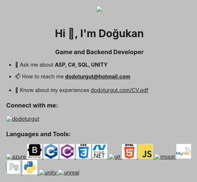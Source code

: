 <p align="center"><img src="https://cdn.leonardo.ai/users/06d7dbff-1a9d-4073-8681-3972053b43c4/generations/38784e10-f0fa-4c35-a585-622c65d86c13/Leonardo_Vision_XL_There_is_a_1_programmer_boy_at_her_tiny_roo_0.jpg">
</p>
<h1 align="center">Hi 👋, I'm Doğukan</h1>
<h3 align="center">Game and Backend Developer</h3>

- 💬 Ask me about **ASP, C#, SQL, UNITY**

- 📫 How to reach me **dodoturgut@hotmail.com**

- 📄 Know about my experiences [dodoturgut.com/CV.pdf](dodoturgut.com/CV.pdf)

<h3 align="left">Connect with me:</h3>
<p align="left">
<a href="https://linkedin.com/in/doğukan-turgut-511b43178" target="_blank"><img align="center" src="https://raw.githubusercontent.com/rahuldkjain/github-profile-readme-generator/master/src/images/icons/Social/linked-in-alt.svg" alt="dodoturgut" height="30" width="40" /></a>
</p>

<h3 align="left">Languages and Tools:</h3>
<p align="left"> <a href="https://azure.microsoft.com/en-in/" target="_blank" rel="noreferrer"> <img src="https://www.vectorlogo.zone/logos/microsoft_azure/microsoft_azure-icon.svg" alt="azure" width="40" height="40"/> </a> <a href="https://getbootstrap.com" target="_blank" rel="noreferrer"> <img src="https://raw.githubusercontent.com/devicons/devicon/master/icons/bootstrap/bootstrap-plain-wordmark.svg" alt="bootstrap" width="40" height="40"/> </a> <a href="https://www.w3schools.com/cpp/" target="_blank" rel="noreferrer"> <img src="https://raw.githubusercontent.com/devicons/devicon/master/icons/cplusplus/cplusplus-original.svg" alt="cplusplus" width="40" height="40"/> </a> <a href="https://www.w3schools.com/cs/" target="_blank" rel="noreferrer"> <img src="https://raw.githubusercontent.com/devicons/devicon/master/icons/csharp/csharp-original.svg" alt="csharp" width="40" height="40"/> </a> <a href="https://www.w3schools.com/css/" target="_blank" rel="noreferrer"> <img src="https://raw.githubusercontent.com/devicons/devicon/master/icons/css3/css3-original-wordmark.svg" alt="css3" width="40" height="40"/> </a> <a href="https://dotnet.microsoft.com/" target="_blank" rel="noreferrer"> <img src="https://raw.githubusercontent.com/devicons/devicon/master/icons/dot-net/dot-net-original-wordmark.svg" alt="dotnet" width="40" height="40"/> </a> <a href="https://git-scm.com/" target="_blank" rel="noreferrer"> <img src="https://www.vectorlogo.zone/logos/git-scm/git-scm-icon.svg" alt="git" width="40" height="40"/> </a> <a href="https://www.w3.org/html/" target="_blank" rel="noreferrer"> <img src="https://raw.githubusercontent.com/devicons/devicon/master/icons/html5/html5-original-wordmark.svg" alt="html5" width="40" height="40"/> </a> <a href="https://developer.mozilla.org/en-US/docs/Web/JavaScript" target="_blank" rel="noreferrer"> <img src="https://raw.githubusercontent.com/devicons/devicon/master/icons/javascript/javascript-original.svg" alt="javascript" width="40" height="40"/> </a> <a href="https://www.microsoft.com/en-us/sql-server" target="_blank" rel="noreferrer"> <img src="https://www.svgrepo.com/show/303229/microsoft-sql-server-logo.svg" alt="mssql" width="40" height="40"/> </a> <a href="https://www.mysql.com/" target="_blank" rel="noreferrer"> <img src="https://raw.githubusercontent.com/devicons/devicon/master/icons/mysql/mysql-original-wordmark.svg" alt="mysql" width="40" height="40"/> </a> <a href="https://www.photoshop.com/en" target="_blank" rel="noreferrer"> <img src="https://raw.githubusercontent.com/devicons/devicon/master/icons/photoshop/photoshop-line.svg" alt="photoshop" width="40" height="40"/> </a> <a href="https://www.python.org" target="_blank" rel="noreferrer"> <img src="https://raw.githubusercontent.com/devicons/devicon/master/icons/python/python-original.svg" alt="python" width="40" height="40"/> </a> <a href="https://unity.com/" target="_blank" rel="noreferrer"> <img src="https://www.vectorlogo.zone/logos/unity3d/unity3d-icon.svg" alt="unity" width="40" height="40"/> </a> <a href="https://unrealengine.com/" target="_blank" rel="noreferrer"> <img src="https://raw.githubusercontent.com/kenangundogan/fontisto/036b7eca71aab1bef8e6a0518f7329f13ed62f6b/icons/svg/brand/unreal-engine.svg" alt="unreal" width="40" height="40"/> </a> </p>
<div class='controller'></div>
<style>
  html {
	background: #bfbfbf;
	display: flex;
	justify-content: center;
	align-items: center;
}

.controller {
	width: 5px;
	height: 5px;
	box-shadow: 75px 5px 0 #262626, 80px 5px 0 #262626, 75px 10px 0 #262626,
		80px 10px 0 #262626, 75px 15px 0 #262626, 80px 15px 0 #262626,
		75px 20px 0 #262626, 80px 20px 0 #262626, 75px 25px 0 #262626,
		80px 25px 0 #262626, 75px 30px 0 #262626, 80px 30px 0 #262626,
		75px 35px 0 #262626, 80px 35px 0 #262626, 75px 40px 0 #262626,
		80px 40px 0 #262626, 25px 45px 0 #262626, 30px 45px 0 #262626,
		35px 45px 0 #262626, 40px 45px 0 #262626, 45px 45px 0 #262626,
		50px 45px 0 #262626, 75px 45px 0 #262626, 80px 45px 0 #262626,
		105px 45px 0 #262626, 110px 45px 0 #262626, 115px 45px 0 #262626,
		120px 45px 0 #262626, 125px 45px 0 #262626, 130px 45px 0 #262626,
		25px 50px 0 #262626, 30px 50px 0 #262626, 35px 50px 0 #262626,
		40px 50px 0 #262626, 45px 50px 0 #262626, 50px 50px 0 #262626,
		75px 50px 0 #262626, 80px 50px 0 #262626, 105px 50px 0 #262626,
		110px 50px 0 #262626, 115px 50px 0 #262626, 120px 50px 0 #262626,
		125px 50px 0 #262626, 130px 50px 0 #262626, 25px 55px 0 #ffffff,
		30px 55px 0 #ffffff, 35px 55px 0 #ffffff, 40px 55px 0 #ffffff,
		45px 55px 0 #ffffff, 50px 55px 0 #ffffff, 75px 55px 0 #262626,
		80px 55px 0 #262626, 105px 55px 0 #ffffff, 110px 55px 0 #ffffff,
		115px 55px 0 #ffffff, 120px 55px 0 #ffffff, 125px 55px 0 #ffffff,
		130px 55px 0 #ffffff, 25px 60px 0 #ffffff, 30px 60px 0 #ffffff,
		35px 60px 0 #ffffff, 40px 60px 0 #ffffff, 45px 60px 0 #ffffff,
		50px 60px 0 #ffffff, 75px 60px 0 #262626, 80px 60px 0 #262626,
		105px 60px 0 #ffffff, 110px 60px 0 #ffffff, 115px 60px 0 #ffffff,
		120px 60px 0 #ffffff, 125px 60px 0 #ffffff, 130px 60px 0 #ffffff,
		15px 65px 0 #ffffff, 20px 65px 0 #ffffff, 25px 65px 0 #ffffff,
		30px 65px 0 #ffffff, 35px 65px 0 #ffffff, 40px 65px 0 #ffffff,
		45px 65px 0 #ffffff, 50px 65px 0 #ffffff, 55px 65px 0 #ffffff,
		60px 65px 0 #ffffff, 65px 65px 0 #ffffff, 70px 65px 0 #ffffff,
		75px 65px 0 #ffffff, 80px 65px 0 #ffffff, 85px 65px 0 #ffffff,
		90px 65px 0 #ffffff, 95px 65px 0 #ffffff, 100px 65px 0 #ffffff,
		105px 65px 0 #ffffff, 110px 65px 0 #ffffff, 115px 65px 0 #ffffff,
		120px 65px 0 #ffffff, 125px 65px 0 #ffffff, 130px 65px 0 #ffffff,
		135px 65px 0 #ffffff, 140px 65px 0 #ffffff, 15px 70px 0 #ffffff,
		20px 70px 0 #ffffff, 25px 70px 0 #ffffff, 30px 70px 0 #ffffff,
		35px 70px 0 #ffffff, 40px 70px 0 #ffffff, 45px 70px 0 #ffffff,
		50px 70px 0 #ffffff, 55px 70px 0 #ffffff, 60px 70px 0 #ffffff,
		65px 70px 0 #ffffff, 70px 70px 0 #ffffff, 75px 70px 0 #ffffff,
		80px 70px 0 #ffffff, 85px 70px 0 #ffffff, 90px 70px 0 #ffffff,
		95px 70px 0 #ffffff, 100px 70px 0 #ffffff, 105px 70px 0 #ffffff,
		110px 70px 0 #ffffff, 115px 70px 0 #ffffff, 120px 70px 0 #ffffff,
		125px 70px 0 #ffffff, 130px 70px 0 #ffffff, 135px 70px 0 #ffffff,
		140px 70px 0 #ffffff, 5px 75px 0 #ffffff, 10px 75px 0 #ffffff,
		15px 75px 0 #ffffff, 20px 75px 0 #ffffff, 25px 75px 0 #ffffff,
		30px 75px 0 #ffffff, 35px 75px 0 #262626, 40px 75px 0 #262626,
		45px 75px 0 #ffffff, 50px 75px 0 #ffffff, 55px 75px 0 #ffffff,
		60px 75px 0 #ffffff, 65px 75px 0 #ffffff, 70px 75px 0 #ffffff,
		75px 75px 0 #ffffff, 80px 75px 0 #ffffff, 85px 75px 0 #ffffff,
		90px 75px 0 #ffffff, 95px 75px 0 #ffffff, 100px 75px 0 #ffffff,
		105px 75px 0 #ffffff, 110px 75px 0 #ffffff, 115px 75px 0 #00d6a6,
		120px 75px 0 #00d6a6, 125px 75px 0 #ffffff, 130px 75px 0 #ffffff,
		135px 75px 0 #ffffff, 140px 75px 0 #ffffff, 145px 75px 0 #ffffff,
		150px 75px 0 #ffffff, 5px 80px 0 #ffffff, 10px 80px 0 #ffffff,
		15px 80px 0 #ffffff, 20px 80px 0 #ffffff, 25px 80px 0 #ffffff,
		30px 80px 0 #ffffff, 35px 80px 0 #262626, 40px 80px 0 #262626,
		45px 80px 0 #ffffff, 50px 80px 0 #ffffff, 55px 80px 0 #ffffff,
		60px 80px 0 #ffffff, 65px 80px 0 #ffffff, 70px 80px 0 #ffffff,
		75px 80px 0 #ffffff, 80px 80px 0 #ffffff, 85px 80px 0 #ffffff,
		90px 80px 0 #ffffff, 95px 80px 0 #ffffff, 100px 80px 0 #ffffff,
		105px 80px 0 #ffffff, 110px 80px 0 #ffffff, 115px 80px 0 #00d6a6,
		120px 80px 0 #00d6a6, 125px 80px 0 #ffffff, 130px 80px 0 #ffffff,
		135px 80px 0 #ffffff, 140px 80px 0 #ffffff, 145px 80px 0 #ffffff,
		150px 80px 0 #ffffff, 5px 85px 0 #ffffff, 10px 85px 0 #ffffff,
		15px 85px 0 #ffffff, 20px 85px 0 #ffffff, 25px 85px 0 #262626,
		30px 85px 0 #262626, 35px 85px 0 #262626, 40px 85px 0 #262626,
		45px 85px 0 #262626, 50px 85px 0 #262626, 55px 85px 0 #ffffff,
		60px 85px 0 #ffffff, 65px 85px 0 #262626, 70px 85px 0 #262626,
		75px 85px 0 #ffffff, 80px 85px 0 #ffffff, 85px 85px 0 #262626,
		90px 85px 0 #262626, 95px 85px 0 #ffffff, 100px 85px 0 #ffffff,
		105px 85px 0 #ffb8fa, 110px 85px 0 #ffb8fa, 115px 85px 0 #ffffff,
		120px 85px 0 #ffffff, 125px 85px 0 #f07b81, 130px 85px 0 #f07b81,
		135px 85px 0 #ffffff, 140px 85px 0 #ffffff, 145px 85px 0 #ffffff,
		150px 85px 0 #ffffff, 5px 90px 0 #ffffff, 10px 90px 0 #ffffff,
		15px 90px 0 #ffffff, 20px 90px 0 #ffffff, 25px 90px 0 #262626,
		30px 90px 0 #262626, 35px 90px 0 #262626, 40px 90px 0 #262626,
		45px 90px 0 #262626, 50px 90px 0 #262626, 55px 90px 0 #ffffff,
		60px 90px 0 #ffffff, 65px 90px 0 #262626, 70px 90px 0 #262626,
		75px 90px 0 #ffffff, 80px 90px 0 #ffffff, 85px 90px 0 #262626,
		90px 90px 0 #262626, 95px 90px 0 #ffffff, 100px 90px 0 #ffffff,
		105px 90px 0 #ffb8fa, 110px 90px 0 #ffb8fa, 115px 90px 0 #ffffff,
		120px 90px 0 #ffffff, 125px 90px 0 #f07b81, 130px 90px 0 #f07b81,
		135px 90px 0 #ffffff, 140px 90px 0 #ffffff, 145px 90px 0 #ffffff,
		150px 90px 0 #ffffff, 5px 95px 0 #ffffff, 10px 95px 0 #ffffff,
		15px 95px 0 #ffffff, 20px 95px 0 #ffffff, 25px 95px 0 #ffffff,
		30px 95px 0 #ffffff, 35px 95px 0 #262626, 40px 95px 0 #262626,
		45px 95px 0 #ffffff, 50px 95px 0 #ffffff, 55px 95px 0 #ffffff,
		60px 95px 0 #ffffff, 65px 95px 0 #ffffff, 70px 95px 0 #ffffff,
		75px 95px 0 #ffffff, 80px 95px 0 #ffffff, 85px 95px 0 #ffffff,
		90px 95px 0 #ffffff, 95px 95px 0 #ffffff, 100px 95px 0 #ffffff,
		105px 95px 0 #ffffff, 110px 95px 0 #ffffff, 115px 95px 0 #acd5ff,
		120px 95px 0 #acd5ff, 125px 95px 0 #ffffff, 130px 95px 0 #ffffff,
		135px 95px 0 #ffffff, 140px 95px 0 #ffffff, 145px 95px 0 #ffffff,
		150px 95px 0 #ffffff, 5px 100px 0 #ffffff, 10px 100px 0 #ffffff,
		15px 100px 0 #ffffff, 20px 100px 0 #ffffff, 25px 100px 0 #ffffff,
		30px 100px 0 #ffffff, 35px 100px 0 #262626, 40px 100px 0 #262626,
		45px 100px 0 #ffffff, 50px 100px 0 #ffffff, 55px 100px 0 #ffffff,
		60px 100px 0 #ffffff, 65px 100px 0 #ffffff, 70px 100px 0 #ffffff,
		75px 100px 0 #ffffff, 80px 100px 0 #ffffff, 85px 100px 0 #ffffff,
		90px 100px 0 #ffffff, 95px 100px 0 #ffffff, 100px 100px 0 #ffffff,
		105px 100px 0 #ffffff, 110px 100px 0 #ffffff, 115px 100px 0 #acd5ff,
		120px 100px 0 #acd5ff, 125px 100px 0 #ffffff, 130px 100px 0 #ffffff,
		135px 100px 0 #ffffff, 140px 100px 0 #ffffff, 145px 100px 0 #ffffff,
		150px 100px 0 #ffffff, 5px 105px 0 #808080, 10px 105px 0 #808080,
		15px 105px 0 #ffffff, 20px 105px 0 #ffffff, 25px 105px 0 #ffffff,
		30px 105px 0 #ffffff, 35px 105px 0 #ffffff, 40px 105px 0 #ffffff,
		45px 105px 0 #ffffff, 50px 105px 0 #ffffff, 55px 105px 0 #ffffff,
		60px 105px 0 #ffffff, 65px 105px 0 #ffffff, 70px 105px 0 #ffffff,
		75px 105px 0 #ffffff, 80px 105px 0 #ffffff, 85px 105px 0 #ffffff,
		90px 105px 0 #ffffff, 95px 105px 0 #ffffff, 100px 105px 0 #ffffff,
		105px 105px 0 #ffffff, 110px 105px 0 #ffffff, 115px 105px 0 #ffffff,
		120px 105px 0 #ffffff, 125px 105px 0 #ffffff, 130px 105px 0 #ffffff,
		135px 105px 0 #ffffff, 140px 105px 0 #ffffff, 145px 105px 0 #808080,
		150px 105px 0 #808080, 5px 110px 0 #808080, 10px 110px 0 #808080,
		15px 110px 0 #ffffff, 20px 110px 0 #ffffff, 25px 110px 0 #ffffff,
		30px 110px 0 #ffffff, 35px 110px 0 #ffffff, 40px 110px 0 #ffffff,
		45px 110px 0 #ffffff, 50px 110px 0 #ffffff, 55px 110px 0 #262626,
		60px 110px 0 #262626, 65px 110px 0 #262626, 70px 110px 0 #ffffff,
		75px 110px 0 #ffffff, 80px 110px 0 #ffffff, 85px 110px 0 #ffffff,
		90px 110px 0 #262626, 95px 110px 0 #262626, 100px 110px 0 #262626,
		105px 110px 0 #ffffff, 110px 110px 0 #ffffff, 115px 110px 0 #ffffff,
		120px 110px 0 #ffffff, 125px 110px 0 #ffffff, 130px 110px 0 #ffffff,
		135px 110px 0 #ffffff, 140px 110px 0 #ffffff, 145px 110px 0 #808080,
		150px 110px 0 #808080, 5px 115px 0 #939393, 10px 115px 0 #939393,
		15px 115px 0 #808080, 20px 115px 0 #808080, 25px 115px 0 #ffffff,
		30px 115px 0 #ffffff, 35px 115px 0 #ffffff, 40px 115px 0 #ffffff,
		45px 115px 0 #ffffff, 50px 115px 0 #262626, 55px 115px 0 #262626,
		60px 115px 0 #262626, 65px 115px 0 #262626, 70px 115px 0 #262626,
		75px 115px 0 #808080, 80px 115px 0 #808080, 85px 115px 0 #262626,
		90px 115px 0 #262626, 95px 115px 0 #262626, 100px 115px 0 #262626,
		105px 115px 0 #262626, 110px 115px 0 #ffffff, 115px 115px 0 #ffffff,
		120px 115px 0 #ffffff, 125px 115px 0 #ffffff, 130px 115px 0 #ffffff,
		135px 115px 0 #808080, 140px 115px 0 #808080, 145px 115px 0 #939393,
		150px 115px 0 #939393, 5px 120px 0 #939393, 10px 120px 0 #939393,
		15px 120px 0 #808080, 20px 120px 0 #808080, 25px 120px 0 #ffffff,
		30px 120px 0 #ffffff, 35px 120px 0 #ffffff, 40px 120px 0 #ffffff,
		45px 120px 0 #ffffff, 50px 120px 0 #262626, 55px 120px 0 #262626,
		60px 120px 0 #262626, 65px 120px 0 #262626, 70px 120px 0 #262626,
		75px 120px 0 #808080, 80px 120px 0 #808080, 85px 120px 0 #262626,
		90px 120px 0 #262626, 95px 120px 0 #262626, 100px 120px 0 #262626,
		105px 120px 0 #262626, 110px 120px 0 #ffffff, 115px 120px 0 #ffffff,
		120px 120px 0 #ffffff, 125px 120px 0 #ffffff, 130px 120px 0 #ffffff,
		135px 120px 0 #808080, 140px 120px 0 #808080, 145px 120px 0 #939393,
		150px 120px 0 #939393, 5px 125px 0 #939393, 10px 125px 0 #939393,
		15px 125px 0 #939393, 20px 125px 0 #939393, 25px 125px 0 #808080,
		30px 125px 0 #808080, 35px 125px 0 #808080, 40px 125px 0 #808080,
		45px 125px 0 #808080, 50px 125px 0 #262626, 55px 125px 0 #262626,
		60px 125px 0 #262626, 65px 125px 0 #262626, 70px 125px 0 #262626,
		85px 125px 0 #262626, 90px 125px 0 #262626, 95px 125px 0 #262626,
		100px 125px 0 #262626, 105px 125px 0 #262626, 110px 125px 0 #808080,
		115px 125px 0 #808080, 120px 125px 0 #808080, 125px 125px 0 #808080,
		130px 125px 0 #808080, 135px 125px 0 #939393, 140px 125px 0 #939393,
		145px 125px 0 #939393, 150px 125px 0 #939393, 5px 130px 0 #939393,
		10px 130px 0 #939393, 15px 130px 0 #939393, 20px 130px 0 #939393,
		25px 130px 0 #808080, 30px 130px 0 #808080, 35px 130px 0 #808080,
		40px 130px 0 #808080, 45px 130px 0 #808080, 50px 130px 0 #808080,
		55px 130px 0 #262626, 60px 130px 0 #262626, 65px 130px 0 #262626,
		90px 130px 0 #262626, 95px 130px 0 #262626, 100px 130px 0 #262626,
		105px 130px 0 #808080, 110px 130px 0 #808080, 115px 130px 0 #808080,
		120px 130px 0 #808080, 125px 130px 0 #808080, 130px 130px 0 #808080,
		135px 130px 0 #939393, 140px 130px 0 #939393, 145px 130px 0 #939393,
		150px 130px 0 #939393, 5px 135px 0 #808080, 10px 135px 0 #808080,
		15px 135px 0 #939393, 20px 135px 0 #939393, 25px 135px 0 #939393,
		30px 135px 0 #939393, 35px 135px 0 #939393, 40px 135px 0 #939393,
		115px 135px 0 #939393, 120px 135px 0 #939393, 125px 135px 0 #939393,
		130px 135px 0 #939393, 135px 135px 0 #939393, 140px 135px 0 #939393,
		145px 135px 0 #808080, 150px 135px 0 #808080, 5px 140px 0 #808080,
		10px 140px 0 #808080, 15px 140px 0 #939393, 20px 140px 0 #939393,
		25px 140px 0 #939393, 30px 140px 0 #939393, 35px 140px 0 #939393,
		40px 140px 0 #939393, 115px 140px 0 #939393, 120px 140px 0 #939393,
		125px 140px 0 #939393, 130px 140px 0 #939393, 135px 140px 0 #939393,
		140px 140px 0 #939393, 145px 140px 0 #808080, 150px 140px 0 #808080,
		15px 145px 0 #808080, 20px 145px 0 #808080, 25px 145px 0 #808080,
		30px 145px 0 #808080, 125px 145px 0 #808080, 130px 145px 0 #808080,
		135px 145px 0 #808080, 140px 145px 0 #808080, 15px 150px 0 #808080,
		20px 150px 0 #808080, 25px 150px 0 #808080, 30px 150px 0 #808080,
		125px 150px 0 #808080, 130px 150px 0 #808080, 135px 150px 0 #808080,
		140px 150px 0 #808080;
}

</style>

